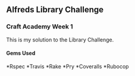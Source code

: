 ## Alfreds Library Challenge
### Craft Academy Week 1

This is my solution to the Library Challenge.

#### Gems Used
*Rspec
*Travis
*Rake
*Pry
*Coveralls
*Rubocop
